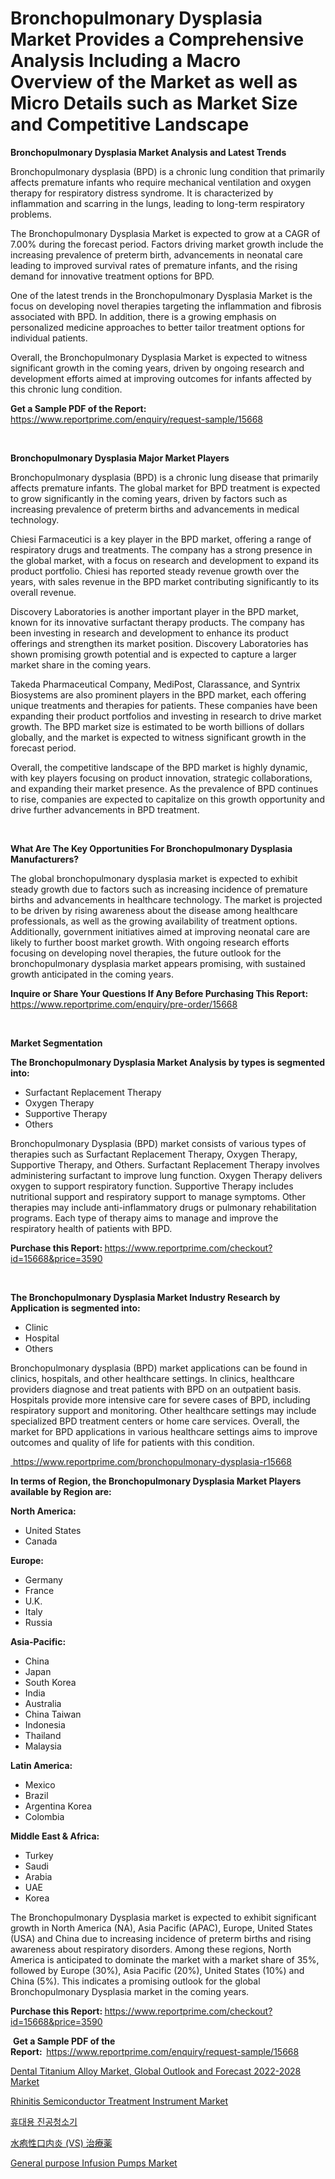 <p><h1>Bronchopulmonary Dysplasia Market Provides a Comprehensive Analysis Including a Macro Overview of the Market as well as Micro Details such as Market Size and Competitive Landscape</h1></p><p><strong>Bronchopulmonary Dysplasia Market Analysis and Latest Trends</strong></p>
<p><p>Bronchopulmonary dysplasia (BPD) is a chronic lung condition that primarily affects premature infants who require mechanical ventilation and oxygen therapy for respiratory distress syndrome. It is characterized by inflammation and scarring in the lungs, leading to long-term respiratory problems.</p><p>The Bronchopulmonary Dysplasia Market is expected to grow at a CAGR of 7.00% during the forecast period. Factors driving market growth include the increasing prevalence of preterm birth, advancements in neonatal care leading to improved survival rates of premature infants, and the rising demand for innovative treatment options for BPD.</p><p>One of the latest trends in the Bronchopulmonary Dysplasia Market is the focus on developing novel therapies targeting the inflammation and fibrosis associated with BPD. In addition, there is a growing emphasis on personalized medicine approaches to better tailor treatment options for individual patients.</p><p>Overall, the Bronchopulmonary Dysplasia Market is expected to witness significant growth in the coming years, driven by ongoing research and development efforts aimed at improving outcomes for infants affected by this chronic lung condition.</p></p>
<p><strong>Get a Sample PDF of the Report:&nbsp;</strong> <a href="https://www.reportprime.com/enquiry/request-sample/15668">https://www.reportprime.com/enquiry/request-sample/15668</a></p>
<p>&nbsp;</p>
<p><strong>Bronchopulmonary Dysplasia Major Market Players</strong></p>
<p><p>Bronchopulmonary dysplasia (BPD) is a chronic lung disease that primarily affects premature infants. The global market for BPD treatment is expected to grow significantly in the coming years, driven by factors such as increasing prevalence of preterm births and advancements in medical technology.</p><p>Chiesi Farmaceutici is a key player in the BPD market, offering a range of respiratory drugs and treatments. The company has a strong presence in the global market, with a focus on research and development to expand its product portfolio. Chiesi has reported steady revenue growth over the years, with sales revenue in the BPD market contributing significantly to its overall revenue.</p><p>Discovery Laboratories is another important player in the BPD market, known for its innovative surfactant therapy products. The company has been investing in research and development to enhance its product offerings and strengthen its market position. Discovery Laboratories has shown promising growth potential and is expected to capture a larger market share in the coming years.</p><p>Takeda Pharmaceutical Company, MediPost, Clarassance, and Syntrix Biosystems are also prominent players in the BPD market, each offering unique treatments and therapies for patients. These companies have been expanding their product portfolios and investing in research to drive market growth. The BPD market size is estimated to be worth billions of dollars globally, and the market is expected to witness significant growth in the forecast period.</p><p>Overall, the competitive landscape of the BPD market is highly dynamic, with key players focusing on product innovation, strategic collaborations, and expanding their market presence. As the prevalence of BPD continues to rise, companies are expected to capitalize on this growth opportunity and drive further advancements in BPD treatment.</p></p>
<p>&nbsp;</p>
<p><strong>What Are The Key Opportunities For Bronchopulmonary Dysplasia Manufacturers?</strong></p>
<p><p>The global bronchopulmonary dysplasia market is expected to exhibit steady growth due to factors such as increasing incidence of premature births and advancements in healthcare technology. The market is projected to be driven by rising awareness about the disease among healthcare professionals, as well as the growing availability of treatment options. Additionally, government initiatives aimed at improving neonatal care are likely to further boost market growth. With ongoing research efforts focusing on developing novel therapies, the future outlook for the bronchopulmonary dysplasia market appears promising, with sustained growth anticipated in the coming years.</p></p>
<p><strong>Inquire or Share Your Questions If Any Before Purchasing This Report:</strong> <a href="https://www.reportprime.com/enquiry/pre-order/15668">https://www.reportprime.com/enquiry/pre-order/15668</a></p>
<p>&nbsp;</p>
<p><strong>Market Segmentation</strong></p>
<p><strong>The Bronchopulmonary Dysplasia Market Analysis by types is segmented into:</strong></p>
<p><ul><li>Surfactant Replacement Therapy</li><li>Oxygen Therapy</li><li>Supportive Therapy</li><li>Others</li></ul></p>
<p><p>Bronchopulmonary Dysplasia (BPD) market consists of various types of therapies such as Surfactant Replacement Therapy, Oxygen Therapy, Supportive Therapy, and Others. Surfactant Replacement Therapy involves administering surfactant to improve lung function. Oxygen Therapy delivers oxygen to support respiratory function. Supportive Therapy includes nutritional support and respiratory support to manage symptoms. Other therapies may include anti-inflammatory drugs or pulmonary rehabilitation programs. Each type of therapy aims to manage and improve the respiratory health of patients with BPD.</p></p>
<p><strong>Purchase this Report:&nbsp;</strong><a href="https://www.reportprime.com/checkout?id=15668&price=3590">https://www.reportprime.com/checkout?id=15668&price=3590</a></p>
<p>&nbsp;</p>
<p><strong>The Bronchopulmonary Dysplasia Market Industry Research by Application is segmented into:</strong></p>
<p><ul><li>Clinic</li><li>Hospital</li><li>Others</li></ul></p>
<p><p>Bronchopulmonary dysplasia (BPD) market applications can be found in clinics, hospitals, and other healthcare settings. In clinics, healthcare providers diagnose and treat patients with BPD on an outpatient basis. Hospitals provide more intensive care for severe cases of BPD, including respiratory support and monitoring. Other healthcare settings may include specialized BPD treatment centers or home care services. Overall, the market for BPD applications in various healthcare settings aims to improve outcomes and quality of life for patients with this condition.</p></p>
<p><a href="https://www.reportprime.com/bronchopulmonary-dysplasia-r15668">&nbsp;https://www.reportprime.com/bronchopulmonary-dysplasia-r15668</a></p>
<p><strong>In terms of Region, the Bronchopulmonary Dysplasia Market Players available by Region are:</strong></p>
<p>
    <p> <strong> North America: </strong>
        <ul>
            <li>United States</li>
            <li>Canada</li>
        </ul>
        </p> 
    <p> <strong> Europe: </strong>
        <ul>
            <li>Germany</li>
            <li>France</li>
            <li>U.K.</li>
            <li>Italy</li>
            <li>Russia</li>
        </ul>
        </p> 
    <p> <strong> Asia-Pacific: </strong>
        <ul>
            <li>China</li>
            <li>Japan</li>
            <li>South Korea</li>
            <li>India</li>
            <li>Australia</li>
            <li>China Taiwan</li>
            <li>Indonesia</li>
            <li>Thailand</li>
            <li>Malaysia</li>
        </ul>
        </p> 
    <p> <strong> Latin America: </strong>
        <ul>
            <li>Mexico</li>
            <li>Brazil</li>
            <li>Argentina Korea</li>
            <li>Colombia</li>
        </ul>
        </p> 
    <p> <strong> Middle East & Africa: </strong>
        <ul>
            <li>Turkey</li>
            <li>Saudi</li>
            <li>Arabia</li>
            <li>UAE</li>
            <li>Korea</li>
        </ul>
    </p>
    </p>
<p><p>The Bronchopulmonary Dysplasia market is expected to exhibit significant growth in North America (NA), Asia Pacific (APAC), Europe, United States (USA) and China due to increasing incidence of preterm births and rising awareness about respiratory disorders. Among these regions, North America is anticipated to dominate the market with a market share of 35%, followed by Europe (30%), Asia Pacific (20%), United States (10%) and China (5%). This indicates a promising outlook for the global Bronchopulmonary Dysplasia market in the coming years.</p></p>
<p><strong>Purchase this Report: </strong><a href="https://www.reportprime.com/checkout?id=15668&price=3590">https://www.reportprime.com/checkout?id=15668&price=3590</a></p>
<p>&nbsp;<strong>Get a Sample PDF of the Report:&nbsp;&nbsp;</strong><a href="https://www.reportprime.com/enquiry/request-sample/15668">https://www.reportprime.com/enquiry/request-sample/15668</a></p>
<p><strong></strong></p>
<p><p><a href="https://issuu.com/reportprime-2/docs/dental-titanium-alloy-market-global_7b2d84f8e7820c">Dental Titanium Alloy Market, Global Outlook and Forecast 2022-2028 Market</a></p><p><a href="https://medium.com/@rebecca.smith5467/global-rhinitis-semiconductor-treatment-instrument-market-status-2024-2031-and-forecast-by-56d905e0d2ed">Rhinitis Semiconductor Treatment Instrument Market</a></p><p><a href="https://medium.com/@kelvinfeenrey98677/%EA%B8%80%EB%A1%9C%EB%B2%8C-%ED%9C%B4%EB%8C%80%EC%9A%A9-%EC%A7%84%EA%B3%B5-%EC%B2%AD%EC%86%8C%EA%B8%B0-%EC%8B%9C%EC%9E%A5%EC%9D%98-%EB%AF%B8%EB%9E%98-%EB%8F%99%ED%96%A5-2024%EB%85%84%EB%B6%80%ED%84%B0-2031%EB%85%84%EA%B9%8C%EC%A7%80-122%ED%8E%98%EC%9D%B4%EC%A7%80%EC%97%90%EC%84%9C%EC%9D%98-%EC%8B%9C%EC%9E%A5-%EC%9D%B8%EC%82%AC%EC%9D%B4%ED%8A%B8-%EB%B0%8F-%EB%B6%84%EC%84%9D-c73eb40f14a4">휴대용 진공청소기</a></p><p><a href="https://medium.com/@mk4cronn/vesicular-stomatitis-vs-%E6%B2%BB%E7%99%82%E8%96%AC%E5%B8%82%E5%A0%B4%E4%BA%88%E6%B8%AC-2024%E5%B9%B4%E3%81%8B%E3%82%892031%E5%B9%B4%E3%81%BE%E3%81%A7%E3%81%AE%E3%82%B0%E3%83%AD%E3%83%BC%E3%83%90%E3%83%AB%E5%B8%82%E5%A0%B4%E5%8B%95%E5%90%91%E3%81%A8%E5%88%86%E6%9E%90%E3%81%AF170%E3%83%9A%E3%83%BC%E3%82%B8%E3%81%A7%E3%82%AB%E3%83%90%E3%83%BC%E3%81%95%E3%82%8C%E3%81%A6%E3%81%84%E3%81%BE%E3%81%99-9584cdb4f925">水疱性口内炎 (VS) 治療薬</a></p><p><a href="https://medium.com/@rachel.baile55467/global-general-purpose-infusion-pumps-market-exploring-market-share-market-trends-and-future-024b0e5ba574">General purpose Infusion Pumps Market</a></p></p>